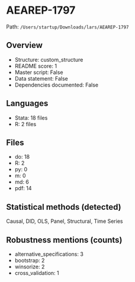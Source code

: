 # AEAREP-1797

Path: `/Users/startup/Downloads/lars/AEAREP-1797`

## Overview
- Structure: custom_structure
- README score: 1
- Master script: False
- Data statement: False
- Dependencies documented: False

## Languages
- Stata: 18 files
- R: 2 files

## Files
- do: 18
- R: 2
- py: 0
- m: 0
- md: 6
- pdf: 14

## Statistical methods (detected)
Causal, DID, OLS, Panel, Structural, Time Series

## Robustness mentions (counts)
- alternative_specifications: 3
- bootstrap: 2
- winsorize: 2
- cross_validation: 1